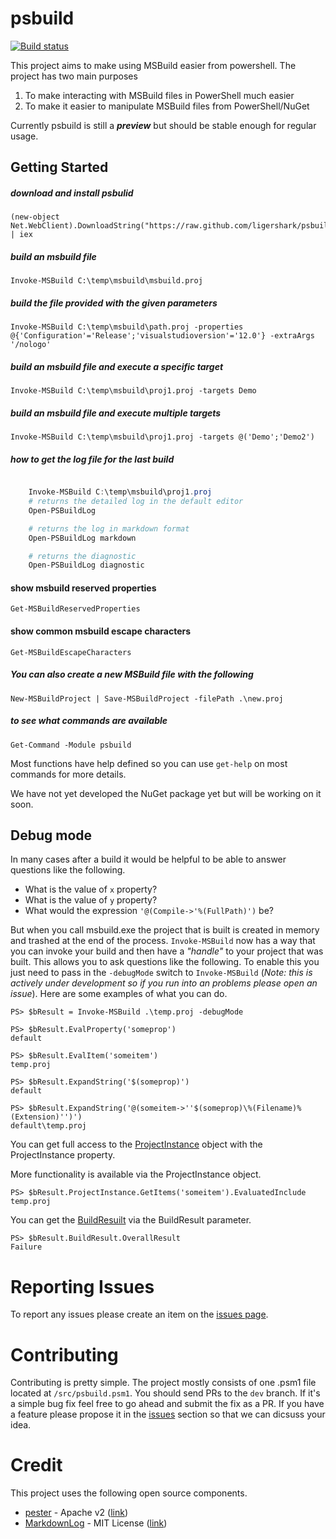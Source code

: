psbuild
=======

[![Build status](https://ci.appveyor.com/api/projects/status/k7p2m9b6h5m9w2q3)](https://ci.appveyor.com/project/sayedihashimi/psbuild)

This project aims to make using MSBuild easier from powershell. The project has two main purposes

1. To make interacting with MSBuild files in PowerShell much easier
1. To make it easier to manipulate MSBuild files from PowerShell/NuGet

Currently psbuild is still a ***preview*** but should be stable enough for regular usage.

## Getting Started


##### download and install psbulid

    (new-object Net.WebClient).DownloadString("https://raw.github.com/ligershark/psbuild/master/src/GetPSBuild.ps1") | iex

##### build an msbuild file

    Invoke-MSBuild C:\temp\msbuild\msbuild.proj

##### build the file provided with the given parameters

    Invoke-MSBuild C:\temp\msbuild\path.proj -properties @{'Configuration'='Release';'visualstudioversion'='12.0'} -extraArgs '/nologo'

##### build an msbuild file and execute a specific target

    Invoke-MSBuild C:\temp\msbuild\proj1.proj -targets Demo

##### build an msbuild file and execute multiple targets

    Invoke-MSBuild C:\temp\msbuild\proj1.proj -targets @('Demo';'Demo2')

##### how to get the log file for the last build

```powershell

    Invoke-MSBuild C:\temp\msbuild\proj1.proj
    # returns the detailed log in the default editor
	Open-PSBuildLog

	# returns the log in markdown format
	Open-PSBuildLog markdown

    # returns the diagnostic
	Open-PSBuildLog diagnostic
```

#### show msbuild reserved properties
    Get-MSBuildReservedProperties

#### show common msbuild escape characters
	Get-MSBuildEscapeCharacters

##### You can also create a new MSBuild file with the following

    New-MSBuildProject | Save-MSBuildProject -filePath .\new.proj

##### to see what commands are available

    Get-Command -Module psbuild

Most functions have help defined so you can use ```get-help``` on most commands for more details.

We have not yet developed the NuGet package yet but will be working on it soon.

## Debug mode
In many cases after a build it would be helpful to be able to answer questions like the following.
 
 - What is the value of `x` property?
 - What is the value of `y` property?
 - What would the expression ```'@(Compile->'%(FullPath)')``` be?

But when you call msbuild.exe the project that is built is created in memory and trashed at the end of the process. ```Invoke-MSBuild``` now has a way that you can invoke your build and then have a _"handle"_ to your project that was built. This allows you to ask questions like the following. To enable this you just need to pass in the ```-debugMode``` switch to ```Invoke-MSBuild``` (_Note: this is actively under development so if you run into an problems please open an issue_). Here are some examples of what you can do.

```
PS> $bResult = Invoke-MSBuild .\temp.proj -debugMode

PS> $bResult.EvalProperty('someprop')
default

PS> $bResult.EvalItem('someitem')
temp.proj

PS> $bResult.ExpandString('$(someprop)')
default

PS> $bResult.ExpandString('@(someitem->''$(someprop)\%(Filename)%(Extension)'')')
default\temp.proj
```

You can get full access to the [ProjectInstance](http://msdn.microsoft.com/en-us/library/microsoft.build.execution.projectinstance(v=vs.121).aspx) object with the ProjectInstance property.

More functionality is available via the ProjectInstance object.
``` 
PS> $bResult.ProjectInstance.GetItems('someitem').EvaluatedInclude
temp.proj
```

You can get the [BuildResuilt](http://msdn.microsoft.com/en-us/library/microsoft.build.execution.buildresult(v=vs.121).aspx) via the BuildResult parameter.

```
PS> $bResult.BuildResult.OverallResult
Failure
```

# Reporting Issues
To report any issues please create an item on the [issues page](https://github.com/sayedihashimi/psbuild/issues/new).

# Contributing
Contributing is pretty simple. The project mostly consists of one .psm1 file located at ```/src/psbuild.psm1```. You should send PRs to the ```dev``` branch. If it's a simple bug fix feel free to go ahead and submit the fix as a PR. If you have a feature please propose it in the [issues](https://github.com/ligershark/psbuild/issues) section so that we can dicsuss your idea.

# Credit

This project uses the following open source components.

- [pester](https://github.com/pester/Pester) - Apache v2 ([link](https://github.com/pester/Pester/blob/master/LICENSE)) 
- [MarkdownLog](https://github.com/Wheelies/MarkdownLog) - MIT License ([link](https://github.com/Wheelies/MarkdownLog/blob/master/LICENSE))
